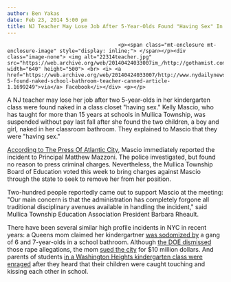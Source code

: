 ```yaml
---
author: Ben Yakas
date: Feb 23, 2014 5:00 pm
title: NJ Teacher May Lose Job After 5-Year-Olds Found "Having Sex" In Class Closet
---
```


	
										<p><span class="mt-enclosure mt-enclosure-image" style="display: inline;"> </span></p><div class="image-none"> <img alt="22314teacher.jpg" src="https://web.archive.org/web/20140424033007im_/http://gothamist.com/attachments/byakas/22314teacher.jpg" width="640" height="500"> <br> <i> <a href="https://web.archive.org/web/20140424033007/http://www.nydailynews.com/news/national/kids-5-found-naked-school-bathroom-teacher-canned-article-1.1699249">via</a> Facebook</i></div> <p></p>

<p>A NJ teacher may lose her job after two 5-year-olds in her kindergarten class were found naked in a class closet &quot;having sex.&quot; Kelly Mascio, who has taught for more than 15 years at schools in Mullica Township, was suspended without pay last fall after she found the two children, a boy and girl, naked in her classroom bathroom. They explained to Mascio that they were &quot;having sex.&quot;</p>

<p><a href="https://web.archive.org/web/20140424033007/http://www.pressofatlanticcity.com/news/breaking/mullica-kindergarten-teacher-could-be-fired-after-finding-students-naked/article_b490fb50-9b8e-11e3-9687-0019bb2963f4.html">According to The Press Of Atlantic City</a>, Mascio immediately reported the incident to Principal Matthew Mazzoni. The police investigated, but found no reason to press criminal charges. Nevertheless, the Mullica Township Board of Education voted this week to bring charges against Mascio through the state to seek to remove her from her position.</p>

<p>Two-hundred people reportedly came out to support Mascio at the meeting: &quot;Our main concern is that the administration has completely forgone all traditional disciplinary avenues available in handling the incident,&quot; said Mullica Township Education Association President Barbara Rheault.</p>

<p>There have been several similar high profile incidents in NYC in recent years: a Queens mom claimed her kindergartner <a href="https://web.archive.org/web/20140424033007/http://gothamist.com/2010/09/07/kindergartners_mom_says_classmates.php">was sodomized by</a> a gang of 6 and 7-year-olds in a school bathroom. Although <a href="https://web.archive.org/web/20140424033007/http://gothamist.com/2010/09/08/doe_dismisses_5-year-olds_rape_alle.php">the DOE dismissed</a> those rape allegations, the mom <a href="https://web.archive.org/web/20140424033007/http://gothamist.com/2011/09/30/mom_sues_city_for_letting_children.php">sued the city</a> for $10 million dollars. And parents of students <a href="https://web.archive.org/web/20140424033007/http://gothamist.com/2012/02/05/kindergartners_caught_doing_hanky-p.php">in a Washington Heights kindergarten class were enraged</a> after they heard that their children were caught touching and kissing each other in school. </p>					
										
									
				